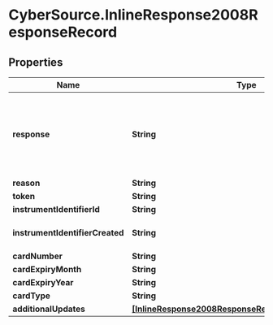 # CyberSource.InlineResponse2008ResponseRecord

## Properties
Name | Type | Description | Notes
------------ | ------------- | ------------- | -------------
**response** | **String** | Valid Values:   * NAN   * NED   * ACL   * CCH   * CUR   * NUP   * UNA   * ERR   * DEC  | [optional] 
**reason** | **String** |  | [optional] 
**token** | **String** |  | [optional] 
**instrumentIdentifierId** | **String** |  | [optional] 
**instrumentIdentifierCreated** | **String** | Valid Values:   * true   * false  | [optional] 
**cardNumber** | **String** |  | [optional] 
**cardExpiryMonth** | **String** |  | [optional] 
**cardExpiryYear** | **String** |  | [optional] 
**cardType** | **String** |  | [optional] 
**additionalUpdates** | [**[InlineResponse2008ResponseRecordAdditionalUpdates]**](InlineResponse2008ResponseRecordAdditionalUpdates.md) |  | [optional] 


